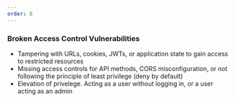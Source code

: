 ```yaml
---
order: 8
---
```


### Broken Access Control Vulnerabilities

- Tampering with URLs, cookies, JWTs, or application state to gain access to restricted resources
- Missing access controls for API methods, CORS misconfiguration, or not following the principle of least privilege (deny by default)
- Elevation of privelege. Acting as a user without logging in, or a user acting as an admin
